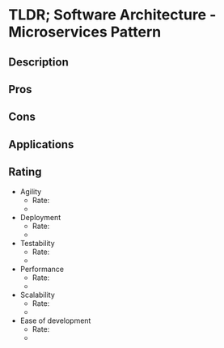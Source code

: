 # TLDR; Software Architecture - Microservices Pattern

## Description

## Pros

## Cons

## Applications

## Rating

- Agility
  - Rate:
  -
- Deployment
  - Rate:
  -
- Testability
  - Rate:
  -
- Performance
  - Rate:
  -
- Scalability
  - Rate:
  -
- Ease of development
  - Rate:
  -
